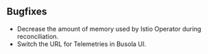 ## Bugfixes

- Decrease the amount of memory used by Istio Operator during reconciliation.
- Switch the URL for Telemetries in Busola UI.
